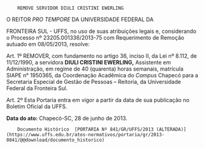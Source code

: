         REMOVE SERVIDOR DIULI CRISTINI EWERLING  

O REITOR *PRO TEMPORE* DA UNIVERSIDADE FEDERAL DA

 FRONTEIRA SUL - UFFS, no uso de suas atribuições legais e, considerando o Processo nº 23205.001336/2013-75 com Requerimento de Remoção autuado em 08/05/2013, resolve:

 Art. 1º REMOVER, com fundamento no artigo 36, inciso II, da Lei nº 8.112, de 11/12/1990, a servidora **DIULI CRISTINI EWERLING,** Assistente em Administração, em regime de 40 (quarenta) horas semanais, matrícula SIAPE n° 1950365, da Coordenação Acadêmica do *Campus* Chapecó para a Secretaria Especial de Gestão de Pessoas – Reitoria, da Universidade Federal da Fronteira Sul.

 Art. 2º Esta Portaria entra em vigor a partir da data de sua publicação no Boletim Oficial da UFFS.

   **Data do ato:** Chapecó-SC, 28 de junho de 2013.   
 

        Documento Histórico  [PORTARIA Nº 841/GR/UFFS/2013 (ALTERADA)](https://www.uffs.edu.br/atos-normativos/portaria/gr/2013-0841/@@download/documento_historico)     
      